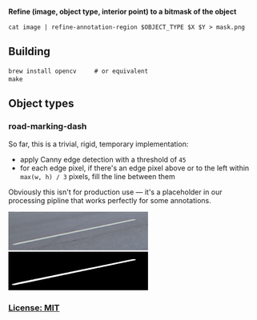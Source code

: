 **Refine (image, object type, interior point) to a bitmask of the object**

    cat image | refine-annotation-region $OBJECT_TYPE $X $Y > mask.png


## Building

    brew install opencv     # or equivalent
    make


## Object types

### road-marking-dash

So far, this is a trivial, rigid, temporary implementation:

- apply Canny edge detection with a threshold of `45`
- for each edge pixel, if there's an edge pixel above or to the left within `max(w, h) / 3` pixels, fill the line between them

Obviously this isn't for production use &mdash;
it's a placeholder in our processing pipline that works perfectly for some annotations.

<img src="doc/140796652870663.png" width="279px" height="77px" />
<img src="doc/140796652870663-mask.png" width="279px" height="77px" />


### [License: MIT](LICENSE.txt)

